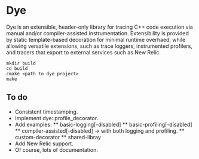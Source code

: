 # Dye

Dye is an extensible, header-only library for tracing C++ code execution via
manual and/or compiler-assisted instrumentation.  Extensibility is provided by
static template-based decoration for minimal runtime overhaed, while allowing
versatile extensions, such as trace loggers, instrumented profilers,
and tracers that export to external services such as New Relic.

```
mkdir build
cd build
cmake <path to dye project>
make
```

## To do

* Consistent timestamping.
* Implement dye::profile_decorator.
* Add examples:
** basic-logging[-disabled]
** basic-profiling[-disabled]
** compiler-assisted[-disabled] -> with both logging and profiling.
** custom-decorator
** shared-libray
* Add New Relic support.
* Of course, lots of documentation.
